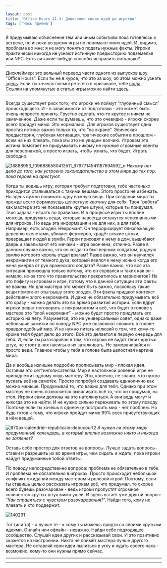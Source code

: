 ```yaml
---

layout: post
title: 'Office Hours 41.3: Донесение своих идей до игроков'
tags: ['Часы приёма']
---
```


Я придумываю объяснение тем или иным событиям пока готовлюсь к встрече, но игроки во время игры не понимают моих идей. И, видимо, проблема во мне: я не могу понятно подать нужные факты. Игроки практически никогда не узнают истинную предысторию подземелья или NPC. Есть ли какие-нибудь способы исправить ситуацию?



* * *





Дисклеймер: это вольный перевод части одного из выпусков шоу "Office Hours". Если ты не в курсе, что это за шоу, об этом можно узнать [здесь](https://wunderwaffla.wordpress.com/2017/03/21/что-за-office-hours/). Если ты хочешь посмотреть его в оригинале, тебе [сюда](https://www.youtube.com/playlist?list=PLAmPx8nWedFVGdrP2JmcYzdvZC8sWV5b4).  
Ссылки на упомянутые в статье игры можно найти [здесь](https://rpgbasement.xyz/2017-07-08-o_o_b_s/).





* * *



Всегда существует риск того, что игроки не поймут “глубинный смысл” происходящего. И - в зависимости от подготовки - это может быть очень непросто принять. Грустно сделать что-то крутое и никем не замеченное. Даже если ты думаешь, что это очевидно - игроки скорее всего пройдут мимо. Это нормально. Для игроков существует одна простая истина: важно только то, что “на экране”. Эпическая предыстория, глубокая мотивация, трагические события в прошлом - всем на них плевать, пока мы это не увидим воочию. Игрокам эта истина помогает не придумывать никому не нужные огромные квенты для персонажей, а просто играть, чтобы узнать, что будет. Играть свободно.



![18888953_1096886580413511_6797714541187694592_n](https://wunderwaffla.files.wordpress.com/2017/08/18888953_1096886580413511_6797714541187694592_n.jpg)
_Никому нет дела до того, как устроено законодательство в этом мире до тех пор, пока героев на арестуют._



Когда ты водишь игру, которая требует подготовки, тебе частенько приходится сталкиваться с такими вещами. Этого просто не избежать. Но здесь нужно понимать одну важную вещь. При создании мира ты прежде всего формируешь целостную картину для себя. Твоя “работа” как мастера это не показывать крутые штуки, которые ты придумал. Твоя задача - играть по правилам. И в процессе игры ты вполне можешь придумать вещи, которые навсегда останутся непознанными для игроков. Но ведь эта информация и не для них, а для тебя. Например, есть злодей. Некромант. Он терроризирует близлежащую деревню скелетами, убивает фермеров, крадёт всякие штуки, превращает людей в зомби. Герои приходят к нему в дом, вышибают дверь и закалывают его мечами - игра окончена, отлично. Разве в данном случае важно, что он когда-то был верным солдатом, родную землю которого король отдал врагам? Разве важно, что он научился некромантии от тёмного духа, который явился к нему ночью когда его жена умерла от рук вражеского солдата? Разве важно, что вся эта ситуация произошла только потому, что он сорвался и таких как он - немало, из-за того что правительство прекратилось в марионеток? На это пофигу и игрокам и игре, потому что в данной ситуации эти факты не важны. Но для мастера это может быть важно, поскольку такие вещи помогают отыгрышу этого злодея. Эти факты придают контекст действиям злого некроманта. И даже не обязательно придумывать всё это сразу - можно делать это во время развития истории. Если вдруг игроки решат поговорить с некромантом и всё, что будет в голове у мастера это “злой некромант” - можно будет просто придумать его историю на лету. Разумеется, это не универсальный совет, однако даже небольшие заметки по поводу NPC уже позволяют сложить в голове правдоподобный мир. И не нужно питать иллюзий о том, что кому-то кроме тебя будет дело до этого. Всё это делается в первую очередь для тебя. И, если ты разочарован в том, что игроки не видят твоих крутых штук, не стоит в них насильно их заталкивать. Не заморачивайся и просто веди. Главное чтобы у тебя в голове была целостная картина мира.

Да и вообще излишне подробно прописывать мир - плохая идея. Оставим это сеттингописателям. Мир в настольной ролевой игре не принадлежит одному лишь мастеру. Это, конечно, не значит, что нужно пускать всё на самотёк. Просто попробуй создавать единолично как можно меньше. Продумывай то, что важно для тебя. Однако при этом мастеру не очень позволяется вываливать всё то, что он придумал, на стол. Игроки сами должны на это натолкнуться. А они ведь могут и никогда это не найти. И не нужно сильно переживать по этому поводу. Поэтому если ты хочешь в одиночку построить мир - нет проблем. Но будь готов к тому, что игроки пройдут мимо 99% всех присутствующих в нём вещей.



![870px-calendrier-republicain-debucourt2](https://wunderwaffla.files.wordpress.com/2017/08/870px-calendrier-republicain-debucourt2.jpg)
_А нужен ли этому миру продуманный календарь, в который вполне возможно никто и никогда не заглянет?_



Оставь себе простор для ответов на вопросы. Лучше задать вопросы-ставки и разрешить их во время игры, чем сидеть и ждать, пока игроки найдут придуманные тобой ответы. 

По поводу непосредственно вопроса: проблема не обязательно в тебе. И проблема не обязательно в игроках. Просто происходит небольшой конфликт ожиданий между мастером и ролевой игрой. Поэтому, если ты ставишь целью рассказать игрокам всё, что придумал, то скорее всего будешь разочарован - ведь игроки пропустят огромное количество крутых штук мимо ушей. И здесь встаёт уже другой вопрос: ”_Как справиться с чувством разочарования?_”. Найди того, кому не плевать и кто поддержит.

![140291](https://wunderwaffla.files.wordpress.com/2017/08/140291.jpeg)

Тот (или та) - а лучше те - к кому ты можешь придти со своими крутыми идеями. Онлайн или офлайн - неважно. Найди себе подходящее сообщество. Слушай идеи других и рассказывай свои. И это позитивно скажется на настроении. Никто не поймёт мастера лучше другого мастера. Не оставляй свои идеи пылиться в углу и ждать своего часа - возможно, кому-то они нужны прямо сейчас.



* * *












* * *




